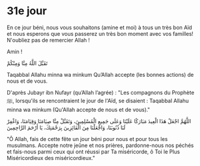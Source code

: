 # 31e jour 

En ce jour béni, nous vous souhaitons (amine et moi) à tous un très bon Aïd et nous esperons que vous passerez un très bon moment avec vos familles! N'oubliez pas de remercier Allah !

Amin !

تَقَبَّلَ اللَّهُ مِنَّا وَمِنْكُمْ


Taqabbal Allahu minna wa minkum
Qu’Allah accepte (les bonnes actions) de nous et de vous.

D'après Jubayr ibn Nufayr (qu’Allah l’agrée) :
"Les compagnons du Prophète ﷺ, lorsqu'ils se rencontraient le jour de l'Aïd, se disaient : Taqabbal Allahu minna wa minkum (Qu'Allah accepte de nous et de vous)."

اللَّهُمَّ اجْعَلْ هَذَا الْعِيدَ مَبَارَكًا عَلَيْنَا وَعَلَى جَمِيعِ الْمُسْلِمِينَ، وَتَقَبَّلْ مِنَّا صِيَامَنَا وَقِيَامَنَا، وَاغْفِرْ لَنَا ذُنُوبَنَا، وَاجْعَلْنَا مِنَ الْفَائِزِينَ بِرَحْمَتِكَ، يَا أَرْحَمَ الرَّاحِمِينَ

"Ô Allah, fais de cette fête un jour béni pour nous et pour tous les musulmans. Accepte notre jeûne et nos prières, pardonne-nous nos péchés et fais-nous parmi ceux qui ont réussi par Ta miséricorde, ô Toi le Plus Miséricordieux des miséricordieux."

